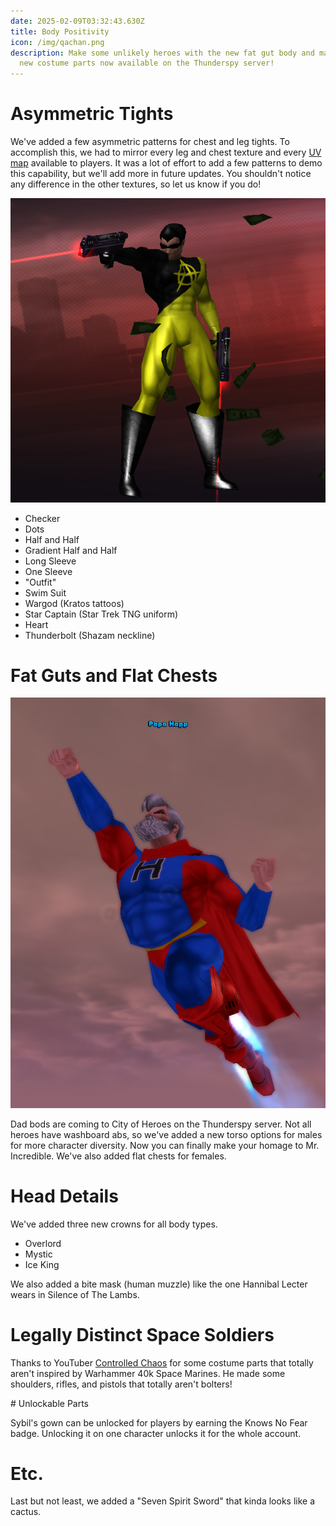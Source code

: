 ```yaml
---
date: 2025-02-09T03:32:43.630Z
title: Body Positivity
icon: /img/qachan.png
description: Make some unlikely heroes with the new fat gut body and many more
  new costume parts now available on the Thunderspy server!
---
```

# Asymmetric Tights

W﻿e've added a few asymmetric patterns for chest and leg tights. To accomplish this, we had to mirror every leg and chest texture and every [UV map](https://en.wikipedia.org/wiki/UV_mapping) available to players. It was a lot of effort to add a few patterns to demo this capability, but we'll add more in future updates. You shouldn't notice any difference in the other textures, so let us know if you do!

![A man dressed like the Anarcho-Capitalist flag](/img/uploads/ancapman.png "Ancap Man demonstrating some asymmetric tights")

* C﻿hecker
* D﻿ots
* H﻿alf and Half
* G﻿radient Half and Half
* L﻿ong Sleeve
* O﻿ne Sleeve
* "﻿Outfit"
* S﻿wim Suit
* W﻿argod (Kratos tattoos)
* S﻿tar Captain (Star Trek TNG uniform)
* H﻿eart
* T﻿hunderbolt (Shazam neckline)

# F﻿at Guts and Flat Chests

![A hero with a Dad Bod](/img/uploads/papahapp.png "Papa Happ's glorious gut")

D﻿ad bods are coming to City of Heroes on the Thunderspy server. Not all heroes have washboard abs, so we've added a new torso options for males for more character diversity. Now you can finally make your homage to Mr. Incredible. We've also added flat chests for females.

# Head Details

W﻿e've added three new crowns for all body types.

* O﻿verlord
* M﻿ystic
* I﻿ce King

W﻿e also added a bite mask (human muzzle) like the one Hannibal Lecter wears in Silence of The Lambs.

# L﻿egally Distinct Space Soldiers

T﻿hanks to YouTuber [Controlled Chaos](https://www.youtube.com/@ControlledChaosGaming) for some costume parts that totally aren't inspired by Warhammer 40k Space Marines. He made some shoulders, rifles, and pistols that totally aren't bolters!

\#﻿ Unlockable Parts

S﻿ybil's gown can be unlocked for players by earning the Knows No Fear badge. Unlocking it on one character unlocks it for the whole account.

# E﻿tc.

L﻿ast but not least, we added a "Seven Spirit Sword" that kinda looks like a cactus.